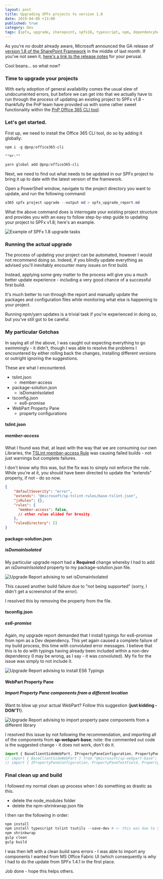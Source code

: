 ```yaml
---
layout: post
title: Upgrading SPFx projects to version 1.8
date: 2019-04-08 +13:00
published: true
category: Dev
tags: [spfx, upgrade, sharepoint, spfx18, typescript, npm, dependencyhell]
---
```



As you're no doubt already aware, Microsoft announced the GA release of [version 1.8 of the SharePoint Framework](https://developer.microsoft.com/en-us/sharepoint/blogs/announcing-the-general-availability-of-sharepoint-framework-1-8/) in the middle of last month. If you've not seen it, [here's a link to the release notes](https://github.com/SharePoint/sp-dev-docs/wiki/SharePoint-Framework-v1.8-release-notes) for your perusal.

Cool beans... so what now?


### Time to upgrade your projects

With early adoption of general availability comes the usual slew of undocumented errors, but before we can get into that we actually have to run through the process of updating an existing project to SPFx v1.8 - thankfully the PnP team have provided us with some rather sweet functionality within the [PnP Office 365 CLI tool](https://pnp.github.io/office365-cli/).


### Let's get started.

First up, we need to install the Office 365 CLI tool, do so by adding it globally:

```powershell
npm i -g @pnp/office365-cli

**or:**

yarn global add @pnp/office365-cli
```

Next, we need to find out what needs to be updated in our SPFx project to bring it up to date with the latest version of the framework.

Open a PowerShell window, navigate to the project directory you want to update, and run the following command:

~~~powershell
o365 spfx project upgrade --output md > spfx_upgrade_report.md
~~~

What the above command does is interrogate your existing project structure and provides you with an easy to follow step-by-step guide to updating your project to SPFx v1.8; here's an example.

![Example of SPFx 1.8 upgrade tasks](/img/spfx-update-18.jpg)


### Running the actual upgrade

The process of updating your project can be automated, however I would not recommend doing so. Indeed, if you blindly update everything as advised you'll inevitably encounter many issues on first build.

Instead, applying some grey matter to the process will give you a much better update experience - including a very good chance of a successful first build.

It's much better to run through the report and manually update the packages and configuration files while monitoring what else is happening to your project.

Running npm/yarn updates is a trivial task if you're experienced in doing so, but you've still got to be careful.


### My particular Gotchas

In saying all of the above, I was caught out expecting everything to go swimmingly - it didn't, though I was able to resolve the problems I encountered by either rolling back the changes, installing different versions or outright ignoring the suggestions.

These are what I encountered.
- tslint.json
  - member-access
- package-solution.json
  - isDomainIsolated
- tsconfig.json
  - es6-promise
- WebPart Property Pane
  - property configurations


#### tslint.json

##### member-access

What I found was that, at least with the way that we are consuming our own Libraries, the [TSLint member-access Rule](https://palantir.github.io/tslint/rules/member-access/) was causing failed builds - not just warnings but complete failures.

I don't know why this was, but the fix was to simply not enforce the rule. While you're at it, you should have been directed to update the "extends" property, if not - do so now.

~~~json
{
    "defaultSeverity": "error",
    "extends": "@microsoft/sp-tslint-rules/base-tslint.json",
    "jsRules": {},
    "rules": {
      "member-access": false,
      // other rules elided for brevity
    },
    "rulesDirectory": []
}
~~~


#### package-solution.json

##### isDomainIsolated

My particular upgrade report had a **Required** change whereby I had to add an *isDomainIsolated* property to my package-solution.json file.

![Upgrade Report advising to set isDomainIsolated](/img/spfx-update-18-isDomainIsolated.jpg)

This caused another build failure due to "not being supported" (sorry, I didn't get a screenshot of the error).

I resolved this by removing the property from the file.


#### tsconfig.json

##### es6-promise

Again, my upgrade report demanded that I install typings for es6-promise from npm as a Dev dependency. This yet again caused a complete failure of my build process, this time with convoluted error messages. I believe that this is to do with typings having already been included within a non-dev dependency (I may be wrong, as I say - it was convoluted). My fix for the issue was simply to not include it.

![Upgrade Report advising to install ES6 Typings](/img/spfx-update-18-es6-promise.jpg)


#### WebPart Property Pane

##### Import Property Pane components from a different location

Want to blow up your actual WebPart? Follow this suggestion (**just kidding - DON'T!**).

![Upgrade Report advising to import property pane components from a different library](/img/spfx-update-18-propert-pane.jpg)

I resolved this issue by not following the recommendation, and importing all of the components from **sp-webpart-base**; note: the commented out code is the suggested change - it does not work, don't do it.

~~~ts
import { BaseClientSideWebPart, IPropertyPaneConfiguration, PropertyPaneTextField, PropertyPaneToggle } from "@microsoft/sp-webpart-base";
// import { BaseClientSideWebPart } from "@microsoft/sp-webpart-base";
// import { IPropertyPaneConfiguration, PropertyPaneTextField, PropertyPaneToggle } from "@microsoft/sp-property-pane";
~~~


### Final clean up and build

I followed my normal clean up process when I do something as drastic as this.

- delete the node_modules folder
- delete the npm-shrinkwrap.json file

I then ran the following in order:

~~~powershell
npm install
npm install typescript tslint tsutils --save-dev # <- this was due to SPFx 1.8 still targeting TypeScript 2.x with gulp tools
npm shrinkwrap
gulp clean
gulp build
~~~

I was then left with a clean build sans errors - I was able to import any components I wanted from MS Office Fabric UI (which consequently is why I had to do the update from SPFx 1.4.1 in the first place.

Job done - hope this helps others.
